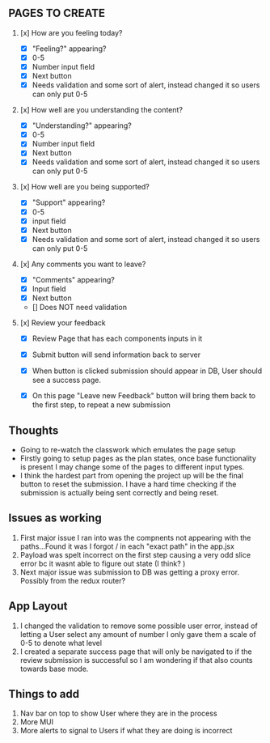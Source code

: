 ## PAGES TO CREATE 

1. [x] How are you feeling today? 
    - [x] "Feeling?" appearing?
    - [x] 0-5 
    - [x] Number input field
    - [x] Next button
    - [x] Needs validation and some sort of alert, instead changed it so users can only put 0-5

2. [x] How well are you understanding the content?
    - [x] "Understanding?" appearing?
    - [x] 0-5
    - [x] Number input field
    - [x] Next button 
    - [x] Needs validation and some sort of alert, instead changed it so users can only put 0-5

3. [x] How well are you being supported? 
    - [x] "Support" appearing?
    - [x] 0-5 
    - [x] input field 
    - [x] Next button 
    - [x] Needs validation and some sort of alert, instead changed it so users can only put 0-5 

4. [x] Any comments you want to leave? 
    - [x] "Comments" appearing?
    - [x] Input field 
    - [x] Next button 
    - [] Does NOT need validation 

5. [x] Review your feedback   
    - [x] Review Page that has each components inputs in it 
    - [x] Submit button will send information back to server 
    - [x] When button is clicked submission should appear in DB, User should see a success page. 
    - [x] On this page "Leave new Feedback" button will bring them back to the first step, to repeat a new submission


## Thoughts 

 - Going to re-watch the classwork which emulates the page setup
 - Firstly going to setup pages as the plan states, once base functionality is present I may change some of the pages to different input types. 
 - I think the hardest part from opening the project up will be the final button to reset the submission. I have a hard time checking if the submission is actually being sent correctly and being reset. 

 ## Issues as working

 1. First major issue I ran into was the compnents not appearing with the paths...Found it was I forgot / in each "exact path" in the app.jsx 
 2. Payload was spelt incorrect on the first step causing a very odd slice error  bc it wasnt able to figure out state (I think? )
 3. Next major issue was submission to DB was getting a proxy error. Possibly from the redux router? 


 ## App Layout

1. I changed the validation to remove some possible user error, instead of letting a User select any amount of number I only gave them a scale of 0-5 to denote what level 
2. I created a separate success page that will only be navigated to if the review submission is successful so I am wondering if that also counts towards base mode. 


## Things to add
1. Nav bar on top to show User where they are in the process
2. More MUI 
3. More alerts to signal to Users if what they are doing is incorrect
